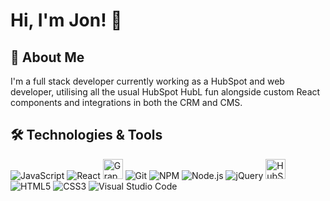 # Hi, I'm Jon! 👋


## 🚀 About Me
I'm a full stack developer currently working as a HubSpot and web developer, utilising all the usual HubSpot HubL fun alongside custom React components and integrations in both the CRM and CMS.


## 🛠 Technologies & Tools
![JavaScript](https://cdn.jsdelivr.net/npm/devicons@1.8.0/!SVG/js_badge.svg "JavaScript")
![React](https://cdn.jsdelivr.net/npm/devicons@1.8.0/!SVG/react.svg "React")
<img src="https://cdn.jsdelivr.net/npm/simple-icons@3.13.0/icons/graphql.svg" alt="GraphQL" title="GraphQL" width="32" />
![Git](https://cdn.jsdelivr.net/npm/devicons@1.8.0/!SVG/git.svg "Git")
![NPM](https://cdn.jsdelivr.net/npm/devicons@1.8.0/!SVG/npm.svg "NPM")
![Node.js](https://cdn.jsdelivr.net/npm/devicons@1.8.0/!SVG/nodejs.svg "Node.js")
![jQuery](https://cdn.jsdelivr.net/npm/devicons@1.8.0/!SVG/jquery_logo.svg "jQuery")
<img src="https://cdn.jsdelivr.net/npm/simple-icons@3.13.0/icons/hubspot.svg" alt="HubSpot" title="HubSpot" width="32" />
![HTML5](https://cdn.jsdelivr.net/npm/devicons@1.8.0/!SVG/html5.svg "HTML5")
![CSS3](https://cdn.jsdelivr.net/npm/devicons@1.8.0/!SVG/css3.svg "CSS3")
![Visual Studio Code](https://cdn.jsdelivr.net/npm/devicons@1.8.0/!SVG/visualstudio.svg "Visual Studio Code")

